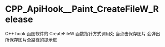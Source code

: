 # CPP_ApiHook__Paint_CreateFileW_Release
C++ hook 画图软件的 CreateFileW 函数指针方式调用处 当点击保存图片 会弹出所保存图片全路径的提示框
